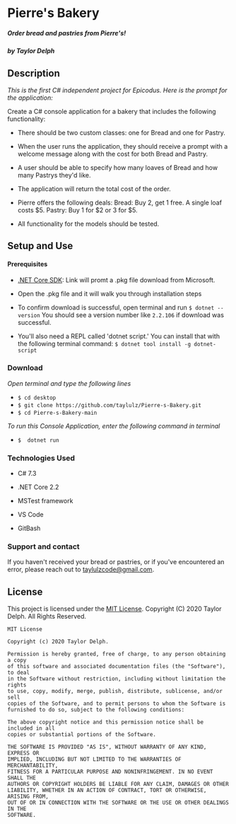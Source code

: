 # **Pierre's Bakery**

##### Order bread and pastries from Pierre's!

##### by Taylor Delph

## **Description**

_This is the first C# independent project for Epicodus. Here is the prompt for the application:_

Create a C# console application for a bakery that includes the following functionality:

- There should be two custom classes: one for Bread and one for Pastry.

- When the user runs the application, they should receive a prompt with a welcome message along with the cost for both Bread and Pastry.

- A user should be able to specify how many loaves of Bread and how many Pastrys they'd like.

- The application will return the total cost of the order.

- Pierre offers the following deals: Bread: Buy 2, get 1 free. A single loaf costs $5. Pastry: Buy 1 for \$2 or 3 for $5.

- All functionality for the models should be tested.

## Setup and Use

#### Prerequisites
* [.NET Core SDK](https://dotnet.microsoft.com/download/thank-you/dotnet-sdk-2.2.106-macos-x64-installer): Link will promt a .pkg file download from Microsoft. 

* Open the .pkg file and it will walk you through installation steps

* To confirm download is successful, open terminal and run `$ dotnet --version` You should see a version number like `2.2.106` if download was successful.

* You'll also need a REPL called 'dotnet script.' You can install that with the following terminal command: `$ dotnet tool install -g dotnet-script`


### Download
_Open terminal and type the following lines_
* `$ cd desktop`
* `$ git clone https://github.com/taylulz/Pierre-s-Bakery.git`
* `$ cd Pierre-s-Bakery-main`

_To run this Console Application, enter the following command in terminal_

* `$ 
dotnet run`

### Technologies Used
- C# 7.3

- .NET Core 2.2

- MSTest framework

- VS Code

- GitBash


### Support and contact
If you haven't received your bread or pastries, or if you've encountered an error, please reach out to <taylulzcode@gmail.com>.

## License

This project is licensed under the [MIT License](https://opensource.org/licenses/MIT). Copyright (C) 2020 Taylor Delph. All Rights Reserved.
```
MIT License

Copyright (c) 2020 Taylor Delph.

Permission is hereby granted, free of charge, to any person obtaining a copy
of this software and associated documentation files (the "Software"), to deal
in the Software without restriction, including without limitation the rights
to use, copy, modify, merge, publish, distribute, sublicense, and/or sell
copies of the Software, and to permit persons to whom the Software is
furnished to do so, subject to the following conditions:

The above copyright notice and this permission notice shall be included in all
copies or substantial portions of the Software.

THE SOFTWARE IS PROVIDED "AS IS", WITHOUT WARRANTY OF ANY KIND, EXPRESS OR
IMPLIED, INCLUDING BUT NOT LIMITED TO THE WARRANTIES OF MERCHANTABILITY,
FITNESS FOR A PARTICULAR PURPOSE AND NONINFRINGEMENT. IN NO EVENT SHALL THE
AUTHORS OR COPYRIGHT HOLDERS BE LIABLE FOR ANY CLAIM, DAMAGES OR OTHER
LIABILITY, WHETHER IN AN ACTION OF CONTRACT, TORT OR OTHERWISE, ARISING FROM,
OUT OF OR IN CONNECTION WITH THE SOFTWARE OR THE USE OR OTHER DEALINGS IN THE
SOFTWARE.
```